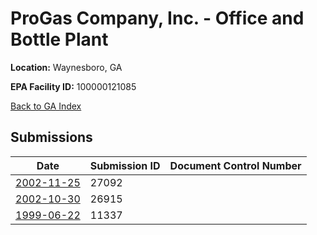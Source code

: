 # ProGas Company, Inc. - Office and Bottle Plant

**Location:** Waynesboro, GA

**EPA Facility ID:** 100000121085

[Back to GA Index](../../index.md)

## Submissions

| Date | Submission ID | Document Control Number |
|------|--------------|-------------------------|
| [2002-11-25](submissions/27092.md) | 27092 |  |
| [2002-10-30](submissions/26915.md) | 26915 |  |
| [1999-06-22](submissions/11337.md) | 11337 |  |
